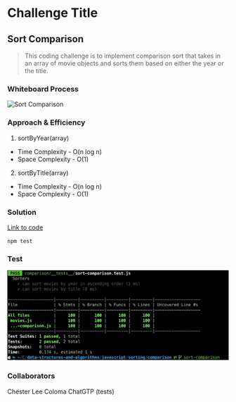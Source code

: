 # Challenge Title
## Sort Comparison
> This coding challenge is to implement comparison sort that takes in an array of movie objects and sorts them based on either the year or the title.

### Whiteboard Process
![Sort Comparison](../../images/sort-comparison.png)

### Approach & Efficiency
<!-- What approach did you take? Why? What is the Big O space/time for this approach? -->

1. sortByYear(array)
  * Time Complexity - O(n log n)
  * Space Complexity - O(1)

2. sortByTitle(array)
  * Time Complexity - O(n log n)
  * Space Complexity - O(1)

### Solution
<!-- Show how to run your code, and examples of it in action -->
[Link to code](https://github.com/cleecoloma/data-structures-and-algorithms/tree/main/javascript/sorting/comparison)

```text
npm test
```

### Test
![Sort Comparison](../../images/sort-comparison-test.png)

### Collaborators
Chester Lee Coloma
ChatGTP (tests)
